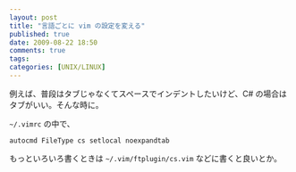 ```yaml
---
layout: post
title: "言語ごとに vim の設定を変える"
published: true
date: 2009-08-22 18:50
comments: true
tags:
categories: [UNIX/LINUX]
---
```


例えば、普段はタブじゃなくてスペースでインデントしたいけど、C# の場合はタブがいい。そんな時に。

`~/.vimrc` の中で、

```
autocmd FileType cs setlocal noexpandtab
```

もっといろいろ書くときは `~/.vim/ftplugin/cs.vim` などに書くと良いとか。
